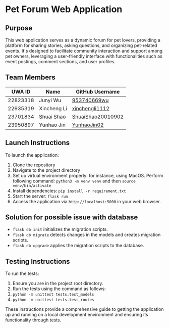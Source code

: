 # Pet Forum Web Application

## Purpose
This web application serves as a dynamic forum for pet lovers, providing a platform for sharing stories, asking questions, and organizing pet-related events. It's designed to facilitate community interaction and support among pet owners, leveraging a user-friendly interface with functionalities such as event postings, comment sections, and user profiles.

## Team Members

| UWA ID     | Name        | GitHub Username           |
|------------|-------------|---------------------------|
| 22823318   | Junyi Wu    | [953740669wu](https://github.com/953740669wu) |
| 22935319  | Xincheng Li | [xinchengli1112](https://github.com/xinchengli1112) |
| 23701834   | Shuai Shao  | [ShuaiShao20010902](https://github.com/ShuaiShao20010902) |
| 23950897   | Yunhao Jin  | [YunhaoJin02](https://github.com/YunhaoJin02) |

## Launch Instructions
To launch the application:
1. Clone the repository
2. Navigate to the project directory
3. Set up virtual environment properly: for instance, using MacOS. Perform following command: `python3 -m venv venv` and then `source venv/bin/activate`
4. Install dependencies: `pip install -r requirement.txt`
6. Start the server: `flask run`
7. Access the application via `http://localhost:5000` in your web browser.

## Solution for possible issue with database
- `flask db init` initializes the migration scripts.
- `flask db migrate` detects changes in the models and creates migration scripts.
- `flask db upgrade` applies the migration scripts to the database.

## Testing Instructions
To run the tests:
1. Ensure you are in the project root directory.
2. Run the tests using the command as follows:
3. `python -m unittest tests.test_models`
4. `python -m unittest tests.test_routes`

These instructions provide a comprehensive guide to getting the application up and running on a local development environment and ensuring its functionality through tests.
